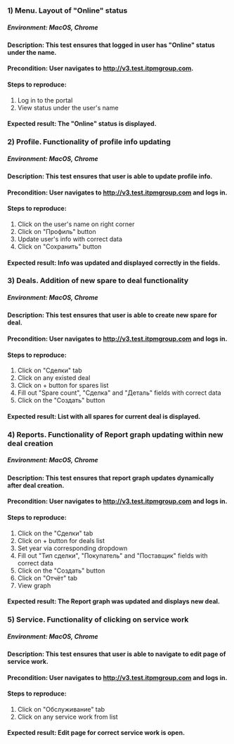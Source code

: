 ### 1) Menu. Layout of "Online" status
##### Environment: MacOS, Chrome
#### Description: This test ensures that logged in user has "Online" status under the name.
#### Precondition: User navigates to http://v3.test.itpmgroup.com.
#### Steps to reproduce:
1. Log in to the portal
2. View status under the user's name
#### Expected result: The "Online" status is displayed.

### 2) Profile. Functionality of profile info updating
##### Environment: MacOS, Chrome
#### Description: This test ensures that user is able to update profile info.
#### Precondition: User navigates to http://v3.test.itpmgroup.com and logs in.
#### Steps to reproduce:
1. Click on the user's name on right corner
2. Click on "Профиль" button
3. Update user's info with correct data
4. Click on "Сохранить" button
#### Expected result: Info was updated and displayed correctly in the fields.

### 3) Deals. Addition of new spare to deal functionality
##### Environment: MacOS, Chrome
#### Description: This test ensures that user is able to create new spare for deal.
#### Precondition: User navigates to http://v3.test.itpmgroup.com and logs in.
#### Steps to reproduce:
1. Click on "Сделки" tab
2. Click on any existed deal
3. Click on + button for spares list
4. Fill out "Spare count", "Сделка" and "Деталь" fields with correct data
5. Click on the "Создать" button
#### Expected result: List with all spares for current deal is displayed.

### 4) Reports. Functionality of Report graph updating within new deal creation
##### Environment: MacOS, Chrome
#### Description: This test ensures that report graph updates dynamically after deal creation.
#### Precondition: User navigates to http://v3.test.itpmgroup.com and logs in.
#### Steps to reproduce:
1. Сlick on the "Сделки" tab
2. Click on + button for deals list
3. Set year via corresponding dropdown
4. Fill out "Тип сделки", "Покупатель" and "Поставщик" fields with correct data
5. Click on the "Создать" button
6. Click on "Отчёт" tab
7. View graph
#### Expected result: The Report graph was updated and displays new deal.

### 5) Service. Functionality of clicking on service work
##### Environment: MacOS, Chrome
#### Description: This test ensures that user is able to navigate to edit page of service work.
#### Precondition: User navigates to http://v3.test.itpmgroup.com and logs in.
#### Steps to reproduce:
1. Click on "Обслуживание" tab
2. Click on any service work from list
#### Expected result: Edit page for correct service work is open.